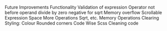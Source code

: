 Future Improvements
Functionality
    Validation of expression
        Operator not before operand
        divide by zero
        negative for sqrt
        Memory overflow
    Scrollable Expression Space
    More Operations
        Sqrt, etc.
        Memory Operations
        Clearing
Styling:
    Colour
    Rounded corners
Code Wise
    Scss
    Cleaning code
